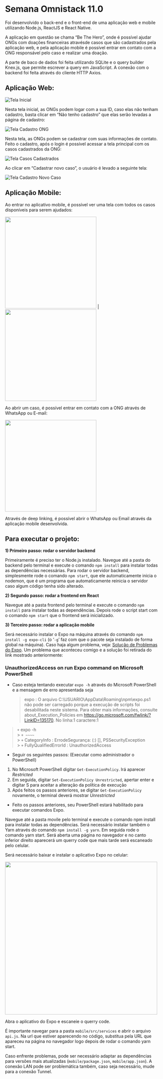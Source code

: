 # Semana Omnistack 11.0

Foi desenvolvido o back-end e o front-end de uma aplicação web e mobile utilizando Node.js, ReactJS e React Native. 

A aplicação em questão se chama “Be The Hero”, onde é possível ajudar ONGs com doações financeiras atravésde casos que são cadastrados pela aplicação web, e pela aplicação mobile é possível entrar em contato com a ONG responsável pelo caso e realizar uma doação. 

A parte de baco de dados foi feita utilizando SQLite e o query builder Knex.js, que permite escrever a query em JavaScript. A conexão com o backend foi feita através do cliente HTTP Axios. 

## Aplicação Web:

![Tela Inicial](img/tela-inicial.png)

Nesta tela inicial, as ONGs podem logar com a sua ID, caso elas não tenham cadastro, basta clicar em “Não tenho cadastro” que elas serão levadas a página de cadastro:

![Tela Cadastro ONG](img/tela-cadastro-ong.png)

Nesta tela, as ONGs podem se cadastrar com suas informações de contato. Feito o cadastro, após o login é possível acessar a tela principal com os casos cadastrados da ONG:

![Tela Casos Cadastrados](img/tela-casos-cadastrados.png)

Ao clicar em “Cadastrar novo caso”, o usuário é levado a seguinte tela:

![Tela Cadastro Novo Caso](img/tela-cadastro-caso.png)

## Aplicação Mobile:

Ao entrar no aplicativo mobile, é possível ver uma tela com todos os casos disponíveis para serem ajudados:

<img src="img/app-tela-inicial-1.jpg" width="300"> | <img src="img/app-tela-inicial-2.jpg" width="300">

Ao abrir um caso, é possível entrar em contato com a ONG através de WhatsApp ou E-mail:

<img src="img/app-tela-detalhes-caso.jpg" width="300">

Através de deep linking, é possível abrir o WhatsApp ou Email através da aplicação mobile desenvolvida.

## Para executar o projeto:

**1) Primeiro passo: rodar o servidor backend**

Primeiramente é preciso ter o Node.js instalado. Navegue até a pasta do backend pelo terminal e execute o comando `npm install` para instalar todas as dependências necessárias. Para rodar o servidor backend, simplesmente rode o comando `npm start`, que ele automaticamente inicia o nodemon, que é um programa que automaticamente reinicia o servidor caso algum código tenha sido alterado.

**2) Segundo passo: rodar a frontend em React**

Navegue até a pasta frontend pelo terminal e execute o comando `npm install` para instalar todas as dependências. Depois rode o script start com o comando `npm start` que o frontend será inicializado.

**3) Terceiro passo: rodar a aplicação mobile**

Será necessário instalar o Expo na máquina através do comando `npm install -g expo-cli` (o ‘`-g`’ faz com que o pacote seja instalado de forma global na máquina). Caso haja algum problema, veja: [Solução de Problemas do Expo](expo-common-issues-master.md). Um problema que aconteceu comigo e a solução foi retirada do link mostrado anteriormente:

### **UnauthorizedAccess on run Expo command on Microsoft PowerShell**

- Caso esteja tentando executar `expo -h` através do Microsoft PowerShell e a mensagem de erro apresentada seja
  > expo : O arquivo C:\USUARIO\AppData\Roaming\npm\expo.ps1 não pode ser carregado porque a execução de scripts foi desabilitada neste sistema. Para obter mais informações, consulte about_Execution_Policies em https://go.microsoft.com/fwlink/?LinkID=135170.
  > No linha:1 caractere:1

> `+` expo -h <br> > `+ ~~~~` <br> > `+` CategoryInfo : ErrodeSegurança: (:) [], PSSecurityException <br> > `+` FullyQualifiedErrorId : UnauthorizedAccess <br>

- Seguir os seguintes passos:
(Executar como administrador o PowerShell)
1. No Microsoft PowerShell digitar `Get-ExecutionPolicy`. Irá aparecer <i>Restricted</i>
2. Em seguida, digitar `Set-ExecutionPolicy Unrestricted`, apertar enter e digitar S para aceitar a alteração da política de execução
3. Após feitos os passos anteriores, se digitar `Get-ExecutionPolicy` novamente, o terminal deverá mostrar <i>Unrestricted</i>

- Feito os passos anteriores, seu PowerShell estará habilitado para executar comandos Expo.

Navegue até a pasta movile pelo terminal e execute o comando npm install para instalar todas as dependências. Será necessário instalar também o Yarn através do comando `npm install -g yarn`. Em seguida rode o comando yarn start. Será aberta uma página no navegador e no canto inferior direito aparecerá um querry code que mais tarde será escaneado pelo celular.

Será necessário baixar e instalar o aplicativo Expo no celular:

<img src="img/expo-play-store.png" width="500">

Abra o aplicativo do Expo e escaneie o querry code.

É importante navegar para a pasta `mobile/src/services` e abrir o arquivo `api.js`. Na url que estiver aparecendo no código, substitua pela URL que apareceu na página no navegador logo depois de rodar o comando yarn start.

Caso enfrente problemas, pode ser necessário adaptar as dependências para versões mais atualizadas (`mobile/package.json`, `mobile/app.json`). A conexão LAN pode ser problemática também, caso seja necessário, mude para a conexão Tunnel.




